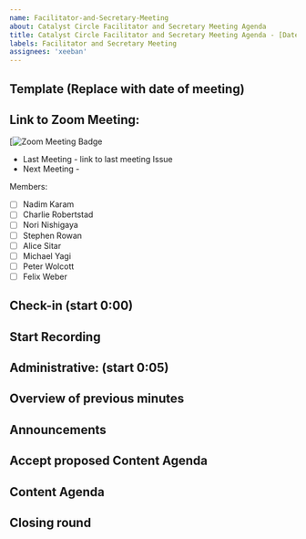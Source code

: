 ```yaml
---
name: Facilitator-and-Secretary-Meeting 
about: Catalyst Circle Facilitator and Secretary Meeting Agenda
title: Catalyst Circle Facilitator and Secretary Meeting Agenda - [Date]
labels: Facilitator and Secretary Meeting
assignees: 'xeeban'
---
```


## Template (Replace with date of meeting)
## Link to Zoom Meeting: 
[![Zoom Meeting Badge](https://us02web.zoom.us/j/86322910382?pwd=SlB0REt4enlDaHoxOW85OElIOG1Xdz09)

- Last Meeting - link to last meeting Issue
- Next Meeting - 

Members:  
- [ ] Nadim Karam
- [ ] Charlie Robertstad
- [ ] Nori Nishigaya
- [ ] Stephen Rowan
- [ ] Alice Sitar
- [ ] Michael Yagi
- [ ] Peter Wolcott
- [ ] Felix Weber

## Check-in (start 0:00)

## Start Recording

## Administrative: (start 0:05)

## Overview of previous minutes

## Announcements

## Accept proposed Content Agenda

## Content Agenda

## Closing round 
